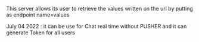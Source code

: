 <!DOCTYPE html>
<html lang="en">
<meta cherset='utf-8'>
<p>This server allows its user to retrieve the values written on the url by putting as endpoint name=values</p>
<p>July 04 2022 : it can be use for Chat real time without PUSHER and it can generate Token for all users</p>
</html>
